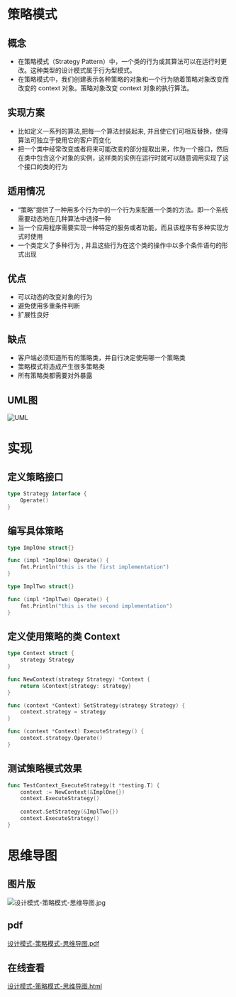 # 策略模式

## 概念

- 在策略模式（Strategy Pattern）中，一个类的行为或其算法可以在运行时更改。这种类型的设计模式属于行为型模式。
- 在策略模式中，我们创建表示各种策略的对象和一个行为随着策略对象改变而改变的 context 对象。策略对象改变 context 对象的执行算法。

## 实现方案

- 比如定义一系列的算法,把每一个算法封装起来, 并且使它们可相互替换，使得算法可独立于使用它的客户而变化
- 把一个类中经常改变或者将来可能改变的部分提取出来，作为一个接口，然后在类中包含这个对象的实例，这样类的实例在运行时就可以随意调用实现了这个接口的类的行为

## 适用情况

- “策略”提供了一种用多个行为中的一个行为来配置一个类的方法。即一个系统需要动态地在几种算法中选择一种
- 当一个应用程序需要实现一种特定的服务或者功能，而且该程序有多种实现方式时使用
- 一个类定义了多种行为 , 并且这些行为在这个类的操作中以多个条件语句的形式出现

## 优点

- 可以动态的改变对象的行为
- 避免使用多重条件判断
- 扩展性良好

## 缺点

- 客户端必须知道所有的策略类，并自行决定使用哪一个策略类
- 策略模式将造成产生很多策略类
- 所有策略类都需要对外暴露

## UML图

![UML](https://gitee.com/GolangStudy_1/AliGolangStudy/raw/master/docs/img/设计模式-策略模式/设计模式-策略模式-uml.png)

# 实现

## 定义策略接口

```go
type Strategy interface {
    Operate()
}
```

## 编写具体策略

```go
type ImplOne struct{}

func (impl *ImplOne) Operate() {
    fmt.Println("this is the first implementation")
}

type ImplTwo struct{}

func (impl *ImplTwo) Operate() {
    fmt.Println("this is the second implementation")
}
```

## 定义使用策略的类 Context

```go
type Context struct {
    strategy Strategy
}

func NewContext(strategy Strategy) *Context {
    return &Context{strategy: strategy}
}

func (context *Context) SetStrategy(strategy Strategy) {
    context.strategy = strategy
}

func (context *Context) ExecuteStrategy() {
    context.strategy.Operate()
}
```

## 测试策略模式效果

```go
func TestContext_ExecuteStrategy(t *testing.T) {
    context := NewContext(&ImplOne{})
    context.ExecuteStrategy()
    
    context.SetStrategy(&ImplTwo{})
    context.ExecuteStrategy()
}
```

# 思维导图

## 图片版

![设计模式-策略模式-思维导图.jpg](https://gitee.com/GolangStudy_1/AliGolangStudy/raw/master/docs/img/设计模式-策略模式/设计模式-策略模式-思维导图.jpg)

## pdf

[设计模式-策略模式-思维导图.pdf](https://gitee.com/GolangStudy_1/AliGolangStudy/raw/master/docs/img/设计模式-策略模式/设计模式-策略模式-思维导图.pdf)

## 在线查看

[设计模式-策略模式-思维导图.html](https://gitee.com/GolangStudy_1/AliGolangStudy/raw/master/docs/img/设计模式-策略模式/设计模式-策略模式-思维导图.html)



